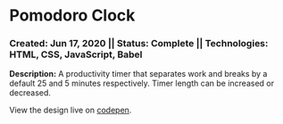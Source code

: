 # Pomodoro Clock
### Created: Jun 17, 2020 || Status: Complete || Technologies: HTML, CSS, JavaScript, Babel

**Description:** A productivity timer that separates work and breaks by a default 25 and 5 minutes respectively. Timer length can be increased or decreased.

View the design live on [codepen](https://codepen.io/justkeepprogramming/pen/xxZRjXb).
